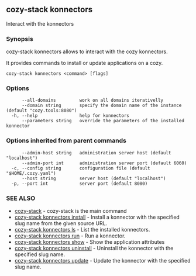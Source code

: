 ## cozy-stack konnectors

Interact with the konnectors

### Synopsis


cozy-stack konnectors allows to interact with the cozy konnectors.

It provides commands to install or update applications on
a cozy.


```
cozy-stack konnectors <command> [flags]
```

### Options

```
      --all-domains         work on all domains iterativelly
      --domain string       specify the domain name of the instance (default "cozy.tools:8080")
  -h, --help                help for konnectors
      --parameters string   override the parameters of the installed konnector
```

### Options inherited from parent commands

```
      --admin-host string   administration server host (default "localhost")
      --admin-port int      administration server port (default 6060)
  -c, --config string       configuration file (default "$HOME/.cozy.yaml")
      --host string         server host (default "localhost")
  -p, --port int            server port (default 8080)
```

### SEE ALSO

* [cozy-stack](cozy-stack.md)	 - cozy-stack is the main command
* [cozy-stack konnectors install](cozy-stack_konnectors_install.md)	 - Install a konnector with the specified slug name
from the given source URL.
* [cozy-stack konnectors ls](cozy-stack_konnectors_ls.md)	 - List the installed konnectors.
* [cozy-stack konnectors run](cozy-stack_konnectors_run.md)	 - Run a konnector.
* [cozy-stack konnectors show](cozy-stack_konnectors_show.md)	 - Show the application attributes
* [cozy-stack konnectors uninstall](cozy-stack_konnectors_uninstall.md)	 - Uninstall the konnector with the specified slug name.
* [cozy-stack konnectors update](cozy-stack_konnectors_update.md)	 - Update the konnector with the specified slug name.

